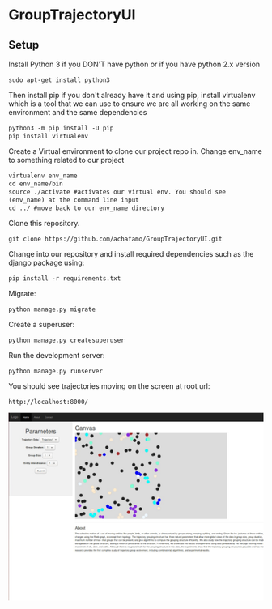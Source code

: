 # GroupTrajectoryUI

## Setup
Install Python 3 if you DON'T have python or if you have python 2.x version 
    
    sudo apt-get install python3

Then install pip if you don't already have it and using pip, install virtualenv which is a tool that we can use to ensure we
are all working on the same environment and the same dependencies

    python3 -m pip install -U pip    
    pip install virtualenv

Create a Virtual environment to clone our project repo in. Change env_name to something related to our project 

    virtualenv env_name
    cd env_name/bin
    source ./activate #activates our virtual env. You should see (env_name) at the command line input
    cd ../ #move back to our env_name directory
    
Clone this repository.
    
    git clone https://github.com/achafamo/GroupTrajectoryUI.git

Change into our repository and install required dependencies such as the django package using:

    pip install -r requirements.txt


Migrate:

    python manage.py migrate


Create a superuser:

    python manage.py createsuperuser

Run the development server:

    python manage.py runserver

You should see trajectories moving on the screen at root url:

    http://localhost:8000/
![alt text](https://github.com/achafamo/GroupTrajectoryUI/blob/master/django.jpg)
